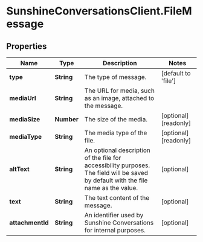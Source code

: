 # SunshineConversationsClient.FileMessage

## Properties

Name | Type | Description | Notes
------------ | ------------- | ------------- | -------------
**type** | **String** | The type of message. | [default to &#39;file&#39;]
**mediaUrl** | **String** | The URL for media, such as an image, attached to the message. | 
**mediaSize** | **Number** | The size of the media. | [optional] [readonly] 
**mediaType** | **String** | The media type of the file. | [optional] [readonly] 
**altText** | **String** | An optional description of the file for accessibility purposes. The field will be saved by default with the file name as the value. | [optional] 
**text** | **String** | The text content of the message. | [optional] 
**attachmentId** | **String** | An identifier used by Sunshine Conversations for internal purposes. | [optional] 



